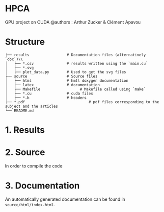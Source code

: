 # HPCA
GPU project on CUDA
@authors : Arthur Zucker & Clément Apavou

# Structure
```
├── results                 # Documentation files (alternatively `doc`)\\
│   ├── *.csv               # results written using the `main.cu`
│   ├── *.svg
│   ├── plot_data.py        # Used to get the svg files
├── source                  # Source files 
│   ├── html                # hmtl doxygen documentation
│   ├── latex               # documentation
│   ├── Makefile			      # Makefile called using `make`
│   ├── *.cu                # cuda files
│   ├── *.h                 # headers
├── *.pdf					          # pdf files corresponding to the subject and the articles 
└── README.md
```

# 1. Results


# 2. Source

In order to compile the code 

# 3. Documentation

An automatically generated documentation can be found in `source/html/index.html`. 

